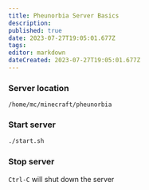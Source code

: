 ```yaml
---
title: Pheunorbia Server Basics
description: 
published: true
date: 2023-07-27T19:05:01.677Z
tags: 
editor: markdown
dateCreated: 2023-07-27T19:05:01.677Z
---
```


### Server location
`/home/mc/minecraft/pheunorbia`

### Start server
```bash
./start.sh
```

### Stop server
`Ctrl-C` will shut down the server